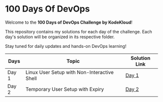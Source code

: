 # 100 Days Of DevOps

Welcome to the **100 Days of DevOps Challenge by KodeKloud**!

This repository contains my solutions for each day of the challenge. Each day's solution will be organized in its respective folder.

Stay tuned for daily updates and hands-on DevOps learning!

| Days  | Topic                                       | Solution Link                                                |
| ----- | ------------------------------------------- | ------------------------------------------------------------ |
| Day 1 | Linux User Setup with Non-Interactive Shell | [Day 1](Day%201/README.md)                                   |
| Day 2 | Temporary User Setup with Expiry            | [Day 2](Day%202/Temporary%20User%20Setup%20with%20Expiry.md) |
